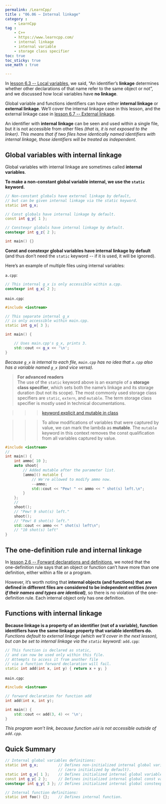 ```yaml
---
permalink: /LearnCpp/
title : "06.06 — Internal linkage"
category :
    - LearnCpp
tag : 
    - C++
    - https://www.learncpp.com/
    - internal linkage
    - internal variable
    - storage class specifier
toc: true  
toc_sticky: true 
use_math : true

---
```



In [lesson 6.3 -- Local variables](https://www.learncpp.com/cpp-tutorial/local-variables/), we said, “An identifier’s **linkage** determines whether other declarations of that name refer to the same object or not”, and we discussed how local variables have **no linkage**.

Global variable and functions identifiers can have either **internal linkage** or **external linkage**. We’ll cover the internal linkage case in this lesson, and the external linkage case in [lesson 6.7 -- External linkage](https://www.learncpp.com/cpp-tutorial/external-linkage/).

An identifier with **internal linkage** can be seen and used within a single file, but it is not accessible from other files *(that is, it is not exposed to the linker)*. *This means that if two files have identically named identifiers with internal linkage, those identifiers will be treated as independent.*


## Global variables with internal linkage

Global variables with internal linkage are sometimes called **internal variables**.

**To make a non-constant global variable internal, we use the `static` keyword.**

```c++
// Non-constant globals have external linkage by default,
// but can be given internal linkage via the static keyword.
static int g_x;

// Const globals have internal linkage by default.
const int g_y{ 1 };

// Constexpr globals have internal linkage by default.
constexpr int g_z{ 2 };

int main() {}
```

**Const and constexpr global variables have internal linkage by default** (and thus don’t need the `static` keyword -- if it is used, it will be ignored).

Here’s an example of multiple files using internal variables:

`a.cpp`:

```c++
// This internal g_x is only accessible within a.cpp.
constexpr int g_x{ 2 }; 
```

`main.cpp`:

```c++
#include <iostream>

// This separate internal g_x 
// is only accessible within main.cpp.
static int g_x{ 3 }; 

int main() {

    // Uses main.cpp's g_x, prints 3.
    std::cout << g_x << '\n'; 
}
```

*Because `g_x` is internal to each file, `main.cpp` has no idea that `a.cpp` also has a variable named `g_x` (and vice versa).*

>**For advanced readers**  
The use of the `static` keyword above is an example of a **storage class specifier**, which sets both the name’s linkage and its storage duration (but not its scope). The most commonly used storage class specifiers are `static`, `extern`, and `mutable`. The term storage class specifier is mostly used in technical documentations.

>>>[keyword explicit and mutable in class](https://modoocode.com/253)

>>>To allow modifications of variables that were captured by value, we can mark the lambda as **mutable**. The `mutable` keyword in this context removes the const qualification from all variables captured by value.  
```c++
#include <iostream>
//
int main() {
    int ammo{ 10 };
    auto shoot{
        // Added mutable after the parameter list.
        [ammo]() mutable {
            // We're allowed to modify ammo now.
            --ammo;
            std::cout << "Pew! " << ammo << " shot(s) left.\n";
        }
    };
    //
    shoot();
    // "Pew! 9 shot(s) left."
    shoot();
    // "Pew! 8 shot(s) left."
    std::cout << ammo << " shot(s) left\n";
    // "10 shot(s) left"
}
```


## The one-definition rule and internal linkage

In [lesson 2.6 -- Forward declarations and definitions](https://www.learncpp.com/cpp-tutorial/forward-declarations/), we noted that the one-definition rule says that an object or function can’t have more than one definition, either within a file or a program.

However, it’s worth noting that **internal objects (and functions) that are defined in different files are considered to be independent entities *(even if their names and types are identical)***, so there is no violation of the one-definition rule. Each internal object only has one definition.


## Functions with internal linkage

**Because linkage is a property of an identifier (not of a variable), function identifiers have the same linkage property that variable identifiers do.** *Functions default to external linkage (which we’ll cover in the next lesson), but can be set to internal linkage via the `static` keyword:*
`add.cpp`:

```c++
// This function is declared as static, 
// and can now be used only within this file.
// Attempts to access it from another file 
// via a function forward declaration will fail.
static int add(int x, int y) { return x + y; }
```

`main.cpp`:

```c++
#include <iostream>

// forward declaration for function add
int add(int x, int y); 

int main() {
    std::cout << add(3, 4) << '\n';
}
```

*This program won’t link, because function `add` is not accessible outside of `add.cpp`.*


## Quick Summary

```c++
// Internal global variables definitions:
static int g_x;         // Defines non-initialized internal global variable
                        // (zero initialized by default).
static int g_x{ 1 };    // Defines initialized internal global variable.
const int g_y{ 2 };     // Defines initialized internal global const variable.
constexpr int g_y{ 3 }; // Defines initialized internal global constexpr variable.

// Internal function definitions:
static int foo() {};    // Defines internal function.
```



